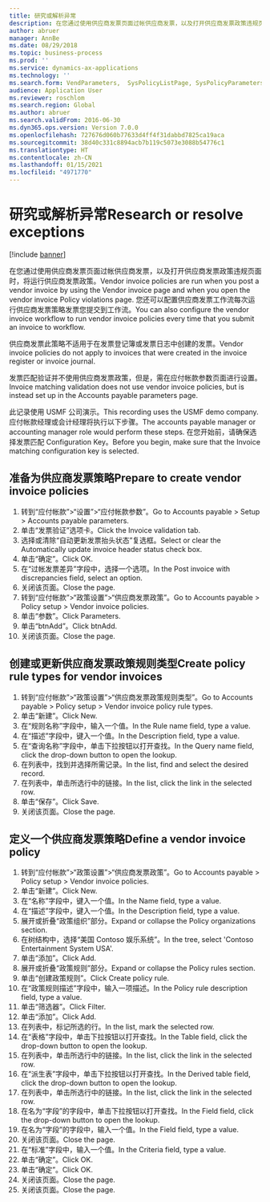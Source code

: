 ```yaml
---
title: 研究或解析异常
description: 在您通过使用供应商发票页面过帐供应商发票，以及打开供应商发票政策违规页面时，将运行供应商发票政策。
author: abruer
manager: AnnBe
ms.date: 08/29/2018
ms.topic: business-process
ms.prod: ''
ms.service: dynamics-ax-applications
ms.technology: ''
ms.search.form: VendParameters,  SysPolicyListPage, SysPolicyParameters, SysPolicySourceDocumentRuleType, SysPolicy, SysPolicySourceDocumentRule, SysQueryForm, SysQueryTableLookUp, SysQueryPrefixLookUp, SysQueryFieldLookUp
audience: Application User
ms.reviewer: roschlom
ms.search.region: Global
ms.author: abruer
ms.search.validFrom: 2016-06-30
ms.dyn365.ops.version: Version 7.0.0
ms.openlocfilehash: 727676d060b77633d4ff4f31dabbd7825ca19aca
ms.sourcegitcommit: 38d40c331c8894acb7b119c5073e3088b54776c1
ms.translationtype: HT
ms.contentlocale: zh-CN
ms.lasthandoff: 01/15/2021
ms.locfileid: "4971770"
---
```

# <a name="research-or-resolve-exceptions"></a><span data-ttu-id="8ff08-103">研究或解析异常</span><span class="sxs-lookup"><span data-stu-id="8ff08-103">Research or resolve exceptions</span></span>

[!include [banner](../../includes/banner.md)]

<span data-ttu-id="8ff08-104">在您通过使用供应商发票页面过帐供应商发票，以及打开供应商发票政策违规页面时，将运行供应商发票政策。</span><span class="sxs-lookup"><span data-stu-id="8ff08-104">Vendor invoice policies are run when you post a vendor invoice by using the Vendor invoice page and when you open the vendor invoice Policy violations page.</span></span> <span data-ttu-id="8ff08-105">您还可以配置供应商发票工作流每次运行供应商发票策略发票您提交到工作流。</span><span class="sxs-lookup"><span data-stu-id="8ff08-105">You can also configure the vendor invoice workflow to run vendor invoice policies every time that you submit an invoice to workflow.</span></span> 

<span data-ttu-id="8ff08-106">供应商发票此策略不适用于在发票登记簿或发票日志中创建的发票。</span><span class="sxs-lookup"><span data-stu-id="8ff08-106">Vendor invoice policies do not apply to invoices that were created in the invoice register or invoice journal.</span></span> 

<span data-ttu-id="8ff08-107">发票匹配验证并不使用供应商发票政策，但是，需在应付帐款参数页面进行设置。</span><span class="sxs-lookup"><span data-stu-id="8ff08-107">Invoice matching validation does not use vendor invoice policies, but is instead set up in the Accounts payable parameters page.</span></span>

<span data-ttu-id="8ff08-108">此记录使用 USMF 公司演示。</span><span class="sxs-lookup"><span data-stu-id="8ff08-108">This recording uses the USMF demo company.</span></span> <span data-ttu-id="8ff08-109">应付帐款经理或会计经理将执行以下步骤。</span><span class="sxs-lookup"><span data-stu-id="8ff08-109">The accounts payable manager or accounting manager role would perform these steps.</span></span> <span data-ttu-id="8ff08-110">在您开始前，请确保选择发票匹配 Configuration Key。</span><span class="sxs-lookup"><span data-stu-id="8ff08-110">Before you begin, make sure that the Invoice matching configuration key is selected.</span></span>


## <a name="prepare-to-create-vendor-invoice-policies"></a><span data-ttu-id="8ff08-111">准备为供应商发票策略</span><span class="sxs-lookup"><span data-stu-id="8ff08-111">Prepare to create vendor invoice policies</span></span>
1. <span data-ttu-id="8ff08-112">转到“应付帐款”>“设置”>“应付帐款参数”。</span><span class="sxs-lookup"><span data-stu-id="8ff08-112">Go to Accounts payable > Setup > Accounts payable parameters.</span></span>
2. <span data-ttu-id="8ff08-113">单击“发票验证”选项卡。</span><span class="sxs-lookup"><span data-stu-id="8ff08-113">Click the Invoice validation tab.</span></span>
3. <span data-ttu-id="8ff08-114">选择或清除“自动更新发票抬头状态”复选框。</span><span class="sxs-lookup"><span data-stu-id="8ff08-114">Select or clear the Automatically update invoice header status check box.</span></span>
4. <span data-ttu-id="8ff08-115">单击“确定”。</span><span class="sxs-lookup"><span data-stu-id="8ff08-115">Click OK.</span></span>
5. <span data-ttu-id="8ff08-116">在“过帐发票差异”字段中，选择一个选项。</span><span class="sxs-lookup"><span data-stu-id="8ff08-116">In the Post invoice with discrepancies field, select an option.</span></span>
6. <span data-ttu-id="8ff08-117">关闭该页面。</span><span class="sxs-lookup"><span data-stu-id="8ff08-117">Close the page.</span></span>
7. <span data-ttu-id="8ff08-118">转到“应付帐款”>“政策设置”>“供应商发票政策”。</span><span class="sxs-lookup"><span data-stu-id="8ff08-118">Go to Accounts payable > Policy setup > Vendor invoice policies.</span></span>
8. <span data-ttu-id="8ff08-119">单击“参数”。</span><span class="sxs-lookup"><span data-stu-id="8ff08-119">Click Parameters.</span></span>
9. <span data-ttu-id="8ff08-120">单击“btnAdd”。</span><span class="sxs-lookup"><span data-stu-id="8ff08-120">Click btnAdd.</span></span>
10. <span data-ttu-id="8ff08-121">关闭该页面。</span><span class="sxs-lookup"><span data-stu-id="8ff08-121">Close the page.</span></span>

## <a name="create-policy-rule-types-for-vendor-invoices"></a><span data-ttu-id="8ff08-122">创建或更新供应商发票政策规则类型</span><span class="sxs-lookup"><span data-stu-id="8ff08-122">Create policy rule types for vendor invoices</span></span>
1. <span data-ttu-id="8ff08-123">转到“应付帐款”>“政策设置”>“供应商发票政策规则类型”。</span><span class="sxs-lookup"><span data-stu-id="8ff08-123">Go to Accounts payable > Policy setup > Vendor invoice policy rule types.</span></span>
2. <span data-ttu-id="8ff08-124">单击“新建”。</span><span class="sxs-lookup"><span data-stu-id="8ff08-124">Click New.</span></span>
3. <span data-ttu-id="8ff08-125">在“规则名称”字段中，输入一个值。</span><span class="sxs-lookup"><span data-stu-id="8ff08-125">In the Rule name field, type a value.</span></span>
4. <span data-ttu-id="8ff08-126">在“描述”字段中，键入一个值。</span><span class="sxs-lookup"><span data-stu-id="8ff08-126">In the Description field, type a value.</span></span>
5. <span data-ttu-id="8ff08-127">在“查询名称”字段中，单击下拉按钮以打开查找。</span><span class="sxs-lookup"><span data-stu-id="8ff08-127">In the Query name field, click the drop-down button to open the lookup.</span></span>
6. <span data-ttu-id="8ff08-128">在列表中，找到并选择所需记录。</span><span class="sxs-lookup"><span data-stu-id="8ff08-128">In the list, find and select the desired record.</span></span>
7. <span data-ttu-id="8ff08-129">在列表中，单击所选行中的链接。</span><span class="sxs-lookup"><span data-stu-id="8ff08-129">In the list, click the link in the selected row.</span></span>
8. <span data-ttu-id="8ff08-130">单击“保存”。</span><span class="sxs-lookup"><span data-stu-id="8ff08-130">Click Save.</span></span>
9. <span data-ttu-id="8ff08-131">关闭该页面。</span><span class="sxs-lookup"><span data-stu-id="8ff08-131">Close the page.</span></span>

## <a name="define-a-vendor-invoice-policy"></a><span data-ttu-id="8ff08-132">定义一个供应商发票策略</span><span class="sxs-lookup"><span data-stu-id="8ff08-132">Define a vendor invoice policy</span></span>
1. <span data-ttu-id="8ff08-133">转到“应付帐款”>“政策设置”>“供应商发票政策”。</span><span class="sxs-lookup"><span data-stu-id="8ff08-133">Go to Accounts payable > Policy setup > Vendor invoice policies.</span></span>
2. <span data-ttu-id="8ff08-134">单击“新建”。</span><span class="sxs-lookup"><span data-stu-id="8ff08-134">Click New.</span></span>
3. <span data-ttu-id="8ff08-135">在“名称”字段中，键入一个值。</span><span class="sxs-lookup"><span data-stu-id="8ff08-135">In the Name field, type a value.</span></span>
4. <span data-ttu-id="8ff08-136">在“描述”字段中，键入一个值。</span><span class="sxs-lookup"><span data-stu-id="8ff08-136">In the Description field, type a value.</span></span>
5. <span data-ttu-id="8ff08-137">展开或折叠“政策组织”部分。</span><span class="sxs-lookup"><span data-stu-id="8ff08-137">Expand or collapse the Policy organizations section.</span></span>
6. <span data-ttu-id="8ff08-138">在树结构中，选择“美国 Contoso 娱乐系统”。</span><span class="sxs-lookup"><span data-stu-id="8ff08-138">In the tree, select 'Contoso Entertainment System USA'.</span></span>
7. <span data-ttu-id="8ff08-139">单击“添加”。</span><span class="sxs-lookup"><span data-stu-id="8ff08-139">Click Add.</span></span>
8. <span data-ttu-id="8ff08-140">展开或折叠“政策规则”部分。</span><span class="sxs-lookup"><span data-stu-id="8ff08-140">Expand or collapse the Policy rules section.</span></span>
9. <span data-ttu-id="8ff08-141">单击“创建政策规则”。</span><span class="sxs-lookup"><span data-stu-id="8ff08-141">Click Create policy rule.</span></span>
10. <span data-ttu-id="8ff08-142">在“政策规则描述”字段中，输入一项描述。</span><span class="sxs-lookup"><span data-stu-id="8ff08-142">In the Policy rule description field, type a value.</span></span>
11. <span data-ttu-id="8ff08-143">单击“筛选器”。</span><span class="sxs-lookup"><span data-stu-id="8ff08-143">Click Filter.</span></span>
12. <span data-ttu-id="8ff08-144">单击“添加”。</span><span class="sxs-lookup"><span data-stu-id="8ff08-144">Click Add.</span></span>
13. <span data-ttu-id="8ff08-145">在列表中，标记所选的行。</span><span class="sxs-lookup"><span data-stu-id="8ff08-145">In the list, mark the selected row.</span></span>
14. <span data-ttu-id="8ff08-146">在“表格”字段中，单击下拉按钮以打开查找。</span><span class="sxs-lookup"><span data-stu-id="8ff08-146">In the Table field, click the drop-down button to open the lookup.</span></span>
15. <span data-ttu-id="8ff08-147">在列表中，单击所选行中的链接。</span><span class="sxs-lookup"><span data-stu-id="8ff08-147">In the list, click the link in the selected row.</span></span>
16. <span data-ttu-id="8ff08-148">在“派生表”字段中，单击下拉按钮以打开查找。</span><span class="sxs-lookup"><span data-stu-id="8ff08-148">In the Derived table field, click the drop-down button to open the lookup.</span></span>
17. <span data-ttu-id="8ff08-149">在列表中，单击所选行中的链接。</span><span class="sxs-lookup"><span data-stu-id="8ff08-149">In the list, click the link in the selected row.</span></span>
18. <span data-ttu-id="8ff08-150">在名为“字段”的字段中，单击下拉按钮以打开查找。</span><span class="sxs-lookup"><span data-stu-id="8ff08-150">In the Field field, click the drop-down button to open the lookup.</span></span>
19. <span data-ttu-id="8ff08-151">在名为“字段”的字段中，输入一个值。</span><span class="sxs-lookup"><span data-stu-id="8ff08-151">In the Field field, type a value.</span></span>
20. <span data-ttu-id="8ff08-152">关闭该页面。</span><span class="sxs-lookup"><span data-stu-id="8ff08-152">Close the page.</span></span>
21. <span data-ttu-id="8ff08-153">在“标准”字段中，输入一个值。</span><span class="sxs-lookup"><span data-stu-id="8ff08-153">In the Criteria field, type a value.</span></span>
22. <span data-ttu-id="8ff08-154">单击“确定”。</span><span class="sxs-lookup"><span data-stu-id="8ff08-154">Click OK.</span></span>
23. <span data-ttu-id="8ff08-155">单击“确定”。</span><span class="sxs-lookup"><span data-stu-id="8ff08-155">Click OK.</span></span>
24. <span data-ttu-id="8ff08-156">关闭该页面。</span><span class="sxs-lookup"><span data-stu-id="8ff08-156">Close the page.</span></span>
25. <span data-ttu-id="8ff08-157">关闭该页面。</span><span class="sxs-lookup"><span data-stu-id="8ff08-157">Close the page.</span></span>

